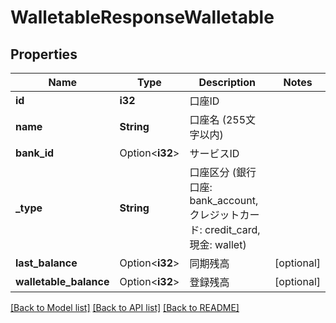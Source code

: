 # WalletableResponseWalletable

## Properties

Name | Type | Description | Notes
------------ | ------------- | ------------- | -------------
**id** | **i32** | 口座ID | 
**name** | **String** | 口座名 (255文字以内) | 
**bank_id** | Option<**i32**> | サービスID | 
**_type** | **String** | 口座区分 (銀行口座: bank_account, クレジットカード: credit_card, 現金: wallet) | 
**last_balance** | Option<**i32**> | 同期残高 | [optional]
**walletable_balance** | Option<**i32**> | 登録残高 | [optional]

[[Back to Model list]](../README.md#documentation-for-models) [[Back to API list]](../README.md#documentation-for-api-endpoints) [[Back to README]](../README.md)


